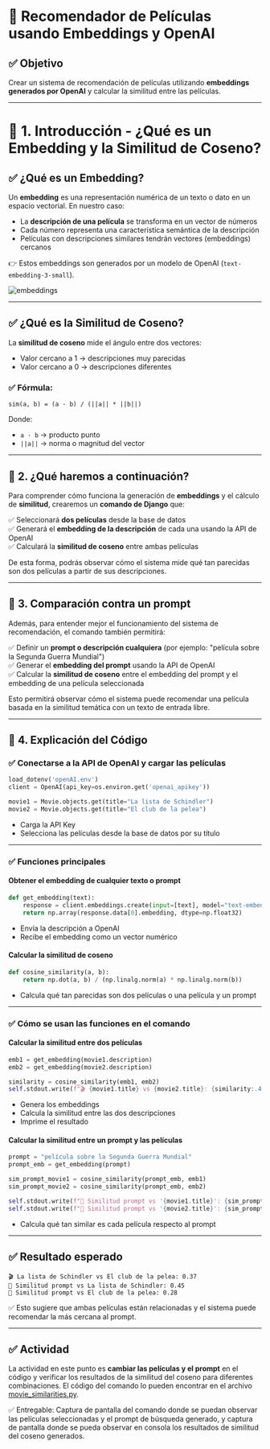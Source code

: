 # 🎯 Recomendador de Películas usando Embeddings y OpenAI

## ✅ Objetivo
Crear un sistema de recomendación de películas utilizando **embeddings generados por OpenAI** y calcular la similitud entre las películas.

---

# 🎯 1. Introducción - ¿Qué es un Embedding y la Similitud de Coseno?

## ✅ ¿Qué es un Embedding?
Un **embedding** es una representación numérica de un texto o dato en un espacio vectorial. En nuestro caso:
- La **descripción de una película** se transforma en un vector de números
- Cada número representa una característica semántica de la descripción
- Películas con descripciones similares tendrán vectores (embeddings) cercanos

👉 Estos embeddings son generados por un modelo de OpenAI (`text-embedding-3-small`).

![embeddings](imgs/sr1.svg)

---

## ✅ ¿Qué es la Similitud de Coseno?
La **similitud de coseno** mide el ángulo entre dos vectores:
- Valor cercano a 1 → descripciones muy parecidas
- Valor cercano a 0 → descripciones diferentes

### ✅ Fórmula:
```
sim(a, b) = (a · b) / (||a|| * ||b||)
```
Donde:
- `a · b` → producto punto
- `||a||` → norma o magnitud del vector

---

## 📌 2. ¿Qué haremos a continuación?

Para comprender cómo funciona la generación de **embeddings** y el cálculo de **similitud**, crearemos un **comando de Django** que:

✅ Seleccionará **dos películas** desde la base de datos  
✅ Generará el **embedding de la descripción** de cada una usando la API de OpenAI  
✅ Calculará la **similitud de coseno** entre ambas películas

De esta forma, podrás observar cómo el sistema mide qué tan parecidas son dos películas a partir de sus descripciones.

---
## 📌 3. Comparación contra un prompt

Además, para entender mejor el funcionamiento del sistema de recomendación, el comando también permitirá:

✅ Definir un **prompt o descripción cualquiera** (por ejemplo: "película sobre la Segunda Guerra Mundial")  
✅ Generar el **embedding del prompt** usando la API de OpenAI  
✅ Calcular la **similitud de coseno** entre el embedding del prompt y el embedding de una película seleccionada

Esto permitirá observar cómo el sistema puede recomendar una película basada en la similitud temática con un texto de entrada libre.

---
## 📌 4. Explicación del Código
### ✅ Conectarse a la API de OpenAI y cargar las películas
```python
load_dotenv('openAI.env')
client = OpenAI(api_key=os.environ.get('openai_apikey'))

movie1 = Movie.objects.get(title="La lista de Schindler")
movie2 = Movie.objects.get(title="El club de la pelea")
```
- Carga la API Key
- Selecciona las películas desde la base de datos por su título

---

### ✅ Funciones principales

#### Obtener el embedding de cualquier texto o prompt
```python
def get_embedding(text):
    response = client.embeddings.create(input=[text], model="text-embedding-3-small")
    return np.array(response.data[0].embedding, dtype=np.float32)
```
- Envía la descripción a OpenAI
- Recibe el embedding como un vector numérico

#### Calcular la similitud de coseno
```python
def cosine_similarity(a, b):
    return np.dot(a, b) / (np.linalg.norm(a) * np.linalg.norm(b))
```
- Calcula qué tan parecidas son dos películas o una película y un prompt

---

### ✅ Cómo se usan las funciones en el comando

#### Calcular la similitud entre dos películas
```python
emb1 = get_embedding(movie1.description)
emb2 = get_embedding(movie2.description)

similarity = cosine_similarity(emb1, emb2)
self.stdout.write(f"🎬 {movie1.title} vs {movie2.title}: {similarity:.4f}")
```
- Genera los embeddings
- Calcula la similitud entre las dos descripciones
- Imprime el resultado

#### Calcular la similitud entre un prompt y las películas
```python
prompt = "película sobre la Segunda Guerra Mundial"
prompt_emb = get_embedding(prompt)

sim_prompt_movie1 = cosine_similarity(prompt_emb, emb1)
sim_prompt_movie2 = cosine_similarity(prompt_emb, emb2)

self.stdout.write(f"📝 Similitud prompt vs '{movie1.title}': {sim_prompt_movie1:.4f}")
self.stdout.write(f"📝 Similitud prompt vs '{movie2.title}': {sim_prompt_movie2:.4f}")
```
- Calcula qué tan similar es cada película respecto al prompt

---

## ✅ Resultado esperado

```
🎬 La lista de Schindler vs El club de la pelea: 0.37
📝 Similitud prompt vs La lista de Schindler: 0.45
📝 Similitud prompt vs El club de la pelea: 0.28
```

✅ Esto sugiere que ambas películas están relacionadas y el sistema puede recomendar la más cercana al prompt.

---

## ✅ Actividad

La actividad en este punto es **cambiar las películas y el prompt** en el código y verificar los resultados de la similitud del coseno para diferentes combinaciones. El código del comando lo pueden encontrar en el archivo [movie_similarities.py](movie_similarities.py).

✅ Entregable: Captura de pantalla del comando donde se puedan observar las películas seleccionadas y el prompt de búsqueda generado, y captura de pantalla donde se pueda observar en consola los resultados de similitud del coseno generados.
